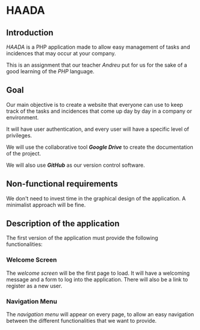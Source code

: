 # HAADA

## Introduction

*HAADA* is a PHP application made to allow easy management of tasks and incidences that may occur at your company.

This is an assignment that our teacher *Andreu* put for us for the sake of a good learning of the *PHP* language.

## Goal

Our main objective is to create a website that everyone can use to keep track of the tasks and incidences that come up day by day in a company or environment.

It will have user authentication, and every user will have a specific level of privileges.

We will use the collaborative tool ***Google Drive*** to create the documentation of the project. 

We will also use ***GitHub*** as our version control software.

## Non-functional requirements

We don't need to invest time in the graphical design of the application. A minimalist approach will be fine.

## Description of the application

The first version of the application must provide the following functionalities:

### Welcome Screen

The *welcome screen* will be the first page to load. It will have a welcoming message and a form to log into the application. There will also be a link to register as a new user.

### Navigation Menu

The *navigation menu* will appear on every page, to allow an easy navigation between the different functionalities that we want to provide.